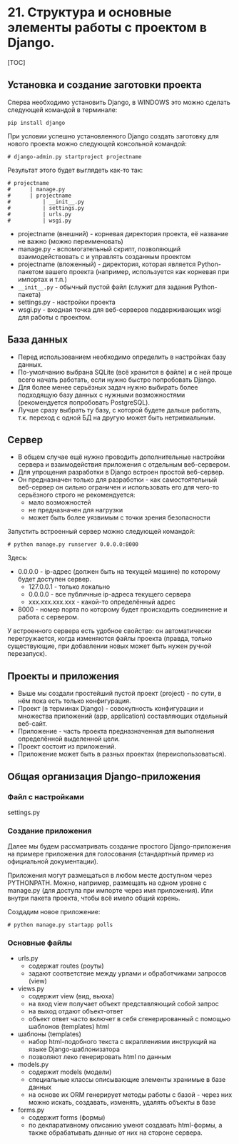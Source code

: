 # 21. Структура и основные элементы работы с проектом в Django.

[TOC]

## Установка и создание заготовки проекта

Сперва необходимо установить Django, в WINDOWS это можно сделать следующей командой в терминале:

```
pip install django
```

При условии успешно установленного Django создать заготовку для нового проекта можно следующей консольной командой:

```
# django-admin.py startproject projectname
```


Результат этого будет выглядеть как-то так:

```
# projectname  
#      | manage.py  
#      | projectname  
#          | __init__.py  
#          | settings.py  
#          | urls.py  
#          | wsgi.py  
```

* projectname (внешний) - корневая директория проекта, её название не важно (можно переименовать)
* manage.py - вспомогательный скрипт, позволяющий взаимодействовать с и управлять созданным проектом
* projectname (вложенный) - директория, которая является Python-пакетом вашего проекта (например, используется как корневая при импортах и т.п.)
* `__init__.py` - обычный пустой файл (служит для задания Python-пакета)
* settings.py - настройки проекта
* wsgi.py - входная точка для веб-серверов поддерживающих wsgi для работы с проектом.

## База данных

* Перед использованием необходимо определить в настройках базу данных.
* По-умолчанию выбрана SQLite (всё хранится в файле) и с ней проще всего начать работать, если нужно быстро попробовать Django.
* Для более менее серьёзных задач нужно выбирать более подходящую базу данных с нужными возможностями (рекомендуется попробовать PostgreSQL).
* Лучше сразу выбрать ту базу, с которой будете дальше работать, т.к. переход с одной БД на другую может быть нетривиальным.

## Сервер

* В общем случае ещё нужно проводить дополнительные настройки сервера и взаимодействия приложения с отдельным веб-сервером.
* Для упрощения разработки в Django встроен простой веб-сервер.
* Он предназначен только для разработки - как самостоятельный веб-сервер он сильно ограничен и использовать его для чего-то серьёзного строго не рекомендуется:
    * мало возможностей
    * не предназначен для нагрузки
    * может быть более уязвимым с точки зрения безопасности

Запустить встроенный сервер можно следующей командой:

```
# python manage.py runserver 0.0.0.0:8000
```

Здесь:

* 0.0.0.0 - ip-адрес (должен быть на текущей машине) по которому будет доступен сервер.
    * 127.0.0.1 - только локально
    * 0.0.0.0 - все публичные ip-адреса текущего сервера
    * xxx.xxx.xxx.xxx - какой-то определённый адрес
* 8000 - номер порта по которому будет происходить соеднинение и работа с сервером.

У встроенного сервера есть удобное свойство: он автоматически перегружается, когда изменяются файлы проекта (правда, только существующие, при добавлении новых может быть нужен ручной перезапуск).

## Проекты и приложения

* Выше мы создали простейший пустой проект (project) - по сути, в нём пока есть только конфигурация.
* Проект (в терминах Django) - совокупность конфигурации и множества приложений (app, application) составляющих отдельный веб-сайт.
* Приложение - часть проекта предназначенная для выполнения определённой выделенной цели.
* Проект состоит из приложений.
* Приложение может быть в разных проектах (переиспользоваться).

## Общая организация Django-приложения

### Файл с настройками

settings.py


### Создание приложения

Далее мы будем рассматривать создание простого Django-приложения на примере приложения для голосования (стандартный пример из официальной документации).

Приложения могут размещаться в любом месте доступном через PYTHONPATH.
Можно, например, размещать на одном уровне с manage.py (для доступа при импорте через имя приложения). Или внутри пакета проекта, чтобы всё имело общий корень.

Создадим новое приложение:

```
# python manage.py startapp polls
```

### Основные файлы

* urls.py
    * содержат routes (роуты)
    * задают соответствие между урлами и обработчиками запросов (view)
* views.py
    * содержит view (вид, вьюха)
    * на вход view получает объект представляющий собой запрос
    * на выход отдают объект-ответ
    * объект ответ часто включет в себя сгенерированный с помощью шаблонов (templates) html
* шаблоны (templates)
    * набор html-подобного текста с вкраплениями инструкций на языке Django-шаблонизатора
    * позволяют леко генерировать html по данным
* models.py
    * содержит models (модели)
    * специальные классы описывающие элементы хранимые в базе данных
    * на основе их ORM генерирует методы работы с базой - через них можно искать, создавать, изменять, удалять объекты в базе
* forms.py
    * содержит forms (формы)
    * по декларативному описанию умеют создавать html-формы, а также обрабатывать данные от них на стороне сервера.